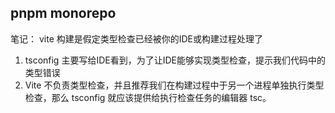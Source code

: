 <!--
 * @Author: shenjilin-home
 * @Date: 2023-12-20 22:12:12
 * @LastEditors: shenjilin-home
 * @LastEditTime: 2024-01-02 22:00:11
 * @Description: 
-->
## pnpm monorepo

笔记：
vite 构建是假定类型检查已经被你的IDE或构建过程处理了
1. tsconfig 主要写给IDE看到，为了让IDE能够实现类型检查，提示我们代码中的类型错误
2. Vite 不负责类型检查，并且推荐我们在构建过程中于另一个进程单独执行类型检查，那么 tsconfig 就应该提供给执行检查任务的编辑器 tsc。